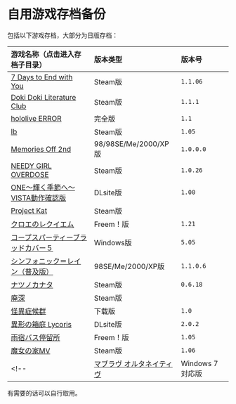 # 自用游戏存档备份

包括以下游戏存档，大部分为日版存档：

| 游戏名称（点击进入存档子目录） | 版本类型 | 版本号 |
| :--- | :--- | :--- |
| [7 Days to End with You](7%20Days%20to%20End%20with%20You) | Steam版 | `1.1.06` |
| [Doki Doki Literature Club](DDLC-1454445547) | Steam版 | `1.1.1` |
| [hololive ERROR](hololive%20ERROR) | 完全版 | `1.1` |
| [Ib](Ib) | Steam版 | `1.05` |
| [Memories Off 2nd](MemoOff2nd) | 98/98SE/Me/2000/XP版 | `1.0.0.0` |
| [NEEDY GIRL OVERDOSE](NEEDY%20GIRL%20OVERDOSE) | Steam版 | `1.0.26` |
| [ONE～輝く季節へ～ VISTA動作確認版](ONE_FV) | DLsite版 | `1.00` |
| [Project Kat](ProjectKat) | Steam版 |  |
| [クロエのレクイエム](cloe) | Freem！版 | `1.21` |
| [コープスパーティーブラッドカバー５](CorpsePartyBC_5) | Windows版 | `5.05` |
| [シンフォニック＝レイン（普及版）](SRVE) | 98SE/Me/2000/XP版 | `1.1.0.6` |
| [ナツノカナタ](natsuno-kanata) | Steam版 | `0.6.18` |
| [廃深](haishin) | Steam版 | |
| [怪異症候群](%E6%80%AA%E7%95%B0%E7%97%87%E5%80%99%E7%BE%A4) | 下载版 | `1.0` |
| [異形の箱庭 Lycoris](%E7%95%B0%E5%BD%A2%E3%81%AE%E7%AE%B1%E5%BA%AD%20Lycoris) | DLsite版 | `2.0.2` |
| [雨宿バス停留所](abt) | Freem！版 | `1.05` |
| [魔女の家MV](%E9%AD%94%E5%A5%B3%E3%81%AE%E5%AE%B6MV) | Steam版 | `1.06` |
<!-- | [マブラヴ オルタネイティヴ](/) | Windows 7 対応版 |  | -->
<!-- 单元格模板 -->
<!-- | [](/) |  |  | -->

有需要的话可以自行取用。
